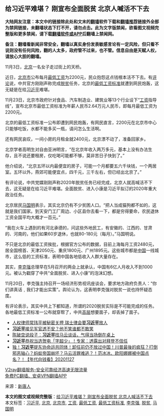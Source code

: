  <h2>给习近平难堪？ 刚宣布全面脱贫 北京人喊活不下去</h2> <p class="notice"><b>大陆网友注意：本文中的链接除此处和文末的<a href="https://github.com/bannedbook/fanqiang" >翻墙</a>软件下载和<a href="https://github.com/killgcd/justmysocks/blob/master/README.md">翻墙推荐</a>链接外全部为禁网链接，未翻墙状态下打不开，请勿点击。此为文字版禁闻，欲看图文视频完整版和更多禁闻，请下载<a href="https://github.com/bannedbook/fanqiang">翻墙软件或APP</a>后翻墙上禁闻网。</p><p>备注：翻墙看新闻非常安全，翻墙以真实身份发表敏感言论有一定风险，但只看不说则没有任何风险，翻的人太多，政府管不过来，也不管。信息自由是天赋人权，请放心大胆的翻墙。</b></p>  <div class="entry"> <p id="conimg">11月3日，<a href="https://www.bannedbook.org/bnews/tag/%e5%8c%97%e4%ba%ac/" class="st_tag internal_tag" rel="tag" title="标签 北京 下的日志">北京</a>一名女子走过街上的天桥。</p> <p>近日，<a href="https://www.bannedbook.org/bnews/tag/%E5%8C%97%E4%BA%AC%E5%B8%82/" class="st_tag internal_tag" rel="tag" title="标签 北京市 下的日志">北京市</a>公布每月<a href="https://www.bannedbook.org/bnews/tag/%E6%9C%80%E4%BD%8E%E5%B7%A5%E8%B5%84/" class="st_tag internal_tag" rel="tag" title="标签 最低工资 下的日志">最低工资</a>为2200元，民众抱怨这点钱根本活不下去。有<span class='wp_keywordlink_affiliate'><a href="https://www.bannedbook.org/bnews/comments/" title="新闻评论" target="_blank">评论</a></span>说，中共官方刚刚声称完成<a href="https://www.bannedbook.org/bnews/tag/%E8%84%B1%E8%B4%AB/" class="st_tag internal_tag" rel="tag" title="标签 脱贫 下的日志">脱贫</a>任务，北京的<a href="https://www.bannedbook.org/bnews/tag/%E6%9C%80%E4%BD%8E%E5%B7%A5%E8%B5%84%E6%A0%87%E5%87%86/" class="st_tag internal_tag" rel="tag" title="标签 最低工资标准 下的日志">最低工资标准</a>就遭到网民炮轰，这无疑是在给<a href="https://www.bannedbook.org/bnews/tag/%e4%b9%a0%e8%bf%91%e5%b9%b3/" class="st_tag internal_tag" rel="tag" title="标签 习近平 下的日志">习近平</a>难堪。</p> <p>11月23日，北京市政府针对食品、汽车制造业、建筑业等13个行业设下“<a href="https://www.bannedbook.org/bnews/tag/%e5%b7%a5%e8%b5%84/" class="st_tag internal_tag" rel="tag" title="标签 工资 下的日志">工资</a>指导线”，宣布北京市最低工资标准为年薪人民币2.64万元人民币，即每月最低工资为2200元。</p> <p>北京的最低工资标准一公布即遭到网民炮轰，有网民直言，2200元在北京市中心只能够吃饭，水都不能多买一瓶，请问怎么生活啊。</p> <p>还有网民哀叹，一间小房的月租金就2400元，北京漂不动了，准备回家乡。</p>  <p></p> <p>北京学者高明生对自由亚洲明言，“在北京年收入两万多元，基本上没有办法生存，且不说还要租房，仅吃喝可能都不够，莫非苦日子快到了。”</p> <p>他介绍说，“北京五环以内最便宜的房子，可能一个月都要五六千块钱，一个两居室。五环以外，燕郊可能便宜点，四千元，三千左右，但已经出北京了。”</p> <p>有评论说，中共党媒刚刚声称2020年脱贫任务已经完成，北京人就高喊活不下去，这无疑是在给习近平难堪。全面脱贫、进入小康是习近平拟订的2020年重大政治任务。</p> <p>北京居民<a href="https://www.bannedbook.org/bnews/tag/%E9%A9%AC%E5%9B%BD%E6%98%8E/" class="st_tag internal_tag" rel="tag" title="标签 马国明 下的日志">马国明</a>表示，其实北京仍有不少贫困人口。“把人当成猫狗都不如的，这就是我们国家。到天安门工厂周边、小区县你去看一下，都是穷得要命，农民退休工资全国平均大概才一百元。”</p>  <p>“我在火车上遇到的有河北承德的，问这些外地民工，有安徽的、江西的、甘肃的、河南的，他们如果60岁退休，也就80-180元（每月）。”马国明说。</p> <p>不只是北京的最低工资挨批，根据官方公布的数据，目前上海每月工资2480元，居全国榜首、天津2050元、重庆1800元、广州1895元。这些城市都是<span class='wp_keywordlink_affiliate'><a href="https://www.bannedbook.org/" title="中国" target="_blank">中国</a></span>一线城市，这么低的工资标准，表明中国各地低收入人群大量存在。</p> <p>其实，<a href="https://www.bannedbook.org/bnews/tag/%e6%9d%8e%e5%85%8b%e5%bc%ba/" class="st_tag internal_tag" rel="tag" title="标签 李克强 下的日志">李克强</a>总理早在5月召开的两会上就承认，中国有6亿人月收入不到1000元。被认为戳穿了中共“全面脱贫、进入小康”的泡沫幻想。</p> <p>11月20日，李克强主持召开一场经济形势视讯座谈会，要求地方政府负责人：“你们讲真话﹐我们才能出实策”。舆论认为，这表明李克强对脱贫一说也持怀疑态度。</p> <p>有评论表示，其实中共上下都知道，所谓的2020脱贫实际是不可能完成的任务。各地最低工资标准一公布就穿帮了，中共<span class='wp_keywordlink_affiliate'><a href="https://www.bannedbook.org/bnews/ccpdope/" title="中共高层内幕" target="_blank">高层</a></span>想要面子，却丢掉了面子。</p>  <ul class='op-related-articles' title='相关阅读'> <li><a href='https://www.bannedbook.org/bnews/cbnews/20201128/1438621.html' target='_blank'>人权律师常玮平被秘密关押 瑞士律会要<b>习近平</b>放人</a></li> <li><a href='https://www.bannedbook.org/bnews/cbnews/20201128/1438620.html' target='_blank'><b>习近平</b>接见军官透不安？他不笑谁都不敢笑</a></li> <li><a href='https://www.bannedbook.org/bnews/cbnews/20201128/1438329.html' target='_blank'>陈破空说段子：<b>习近平</b>找马云谈话，气得当场倒在桌上</a></li> <li><a href='https://www.bannedbook.org/bnews/cbnews/20201128/1438305.html' target='_blank'><b>习近平</b>恭祝当选贺电「字超少」！专家：透露出对拜登不信任</a></li> <li><a href='https://www.bannedbook.org/bnews/taiwannews/20201127/1438168.html' target='_blank'>独！<b>习近平</b>提东协命运共同体！卸任前仍不放过中国！川普最後的疯狂？打倒邪恶轴心？蚂蚁帝国崩坏？马云活罪难逃？！范冰冰、欧阳娜娜被中国点名？！【年代向钱看】20201127</a></li> </ul> <p class="texttj"> <a href="https://www.bannedbook.org/forum23/topic22702.html" target="_blank">V2ray翻墙服务-安全可靠经济高速无限流量</a><br/> <a href="https://github.com/bannedbook/fanqiang/wiki/%E7%A6%81%E9%97%BB%E7%BD%91%E5%AE%89%E5%8D%93%E7%BF%BB%E5%A2%99%E6%96%B0%E9%97%BBAPP" target="_blank">免费PC翻墙、安卓VPN翻墙APP</a></p><p> 来源：<span class='wp_keywordlink_affiliate'><a href="https://www.ntdtv.com/" title="新唐人">新唐人</a></span> </p><a name='sharetosocial'></a>       <div><b>本文的图文或视频完整版</b>：<a href='https://www.bannedbook.org/bnews/cbnews/20201128/1438644.html'>给习近平难堪？ 刚宣布全面脱贫 北京人喊活不下去</a></div>  </div><!--END ENTRY--> <div class="postfooter"> <div>本文标签：<a href="https://www.bannedbook.org/bnews/tag/%e4%b9%a0%e8%bf%91%e5%b9%b3/" rel="tag">习近平</a>, <a href="https://www.bannedbook.org/bnews/tag/%e5%8c%97%e4%ba%ac/" rel="tag">北京</a>, <a href="https://www.bannedbook.org/bnews/tag/%E5%8C%97%E4%BA%AC%E5%B8%82/" rel="tag">北京市</a>, <a href="https://www.bannedbook.org/bnews/tag/%e5%b7%a5%e8%b5%84/" rel="tag">工资</a>, <a href="https://www.bannedbook.org/bnews/tag/%E6%9C%80%E4%BD%8E%E5%B7%A5%E8%B5%84/" rel="tag">最低工资</a>, <a href="https://www.bannedbook.org/bnews/tag/%E6%9C%80%E4%BD%8E%E5%B7%A5%E8%B5%84%E6%A0%87%E5%87%86/" rel="tag">最低工资标准</a>, <a href="https://www.bannedbook.org/bnews/tag/%e6%9d%8e%e5%85%8b%e5%bc%ba/" rel="tag">李克强</a>, <a href="https://www.bannedbook.org/bnews/tag/%E8%84%B1%E8%B4%AB/" rel="tag">脱贫</a>, <a href="https://www.bannedbook.org/bnews/tag/%E9%A9%AC%E5%9B%BD%E6%98%8E/" rel="tag">马国明</a></div>  </div><!--END POSTFOOTER--> 